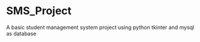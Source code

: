 # SMS_Project
A basic student management system project using python tkinter  and mysql as database
